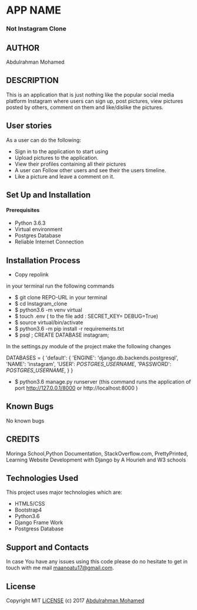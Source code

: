 # APP NAME

### Not Instagram Clone

## AUTHOR

Abdulrahman Mohamed

## DESCRIPTION

This is an application that is just nothing like the popular social media platform Instagram where users can sign up, post pictures,
view pictures posted by others, comment on them and like/dislike the pictures.


## User stories
As a user can do the following:
* Sign in to the application to start using
* Upload pictures to the application.
* View their profiles containing all their pictures
* A user can Follow other users and see their the users  timeline.
* Like a picture and leave a comment on it.

## Set Up and Installation

#### Prerequisites

* Python 3.6.3
* Virtual environment
* Postgres Database
* Reliable Internet Connection

## Installation Process

* Copy repolink

in your terminal run the following commands

* $ git clone REPO-URL in your terminal
* $ cd Instagram_clone
* $ python3.6 -m venv virtual
* $ touch .env ( to the file add :
        SECRET_KEY=<your secret key>
        DEBUG=True)
* $ source virtual/bin/activate
* $ python3.6 -m pip install -r requirements.txt
* $ psql ; CREATE DATABASE instagram;

In the settings.py module of the project make the following changes

DATABASES = {
    'default': {
        'ENGINE': 'django.db.backends.postgresql',
        'NAME': 'instagram',
        'USER': *POSTGRES_USERNAME*,
        'PASSWORD': *POSTGRES_USERNAME*,
    }
}

* $ python3.6 manage.py runserver (this command runs the application of port http://127.0.0.1/8000 or http://localhost:8000 )
 
## Known Bugs

No known bugs

## CREDITS

Moringa School,Python Documentation, StackOverflow.com, PrettyPrinted, Learning Website Development with Django by A Hourieh and W3 schools

## Technologies Used

This project uses major technologies which are:

* HTML5/CSS
* Bootstrap4
* Python3.6
* Django Frame Work
* Postgress Database

## Support and Contacts

In case You have any issues using this code please do no hesitate to get in touch with me mail maanoatu17@gmail.com.

## License 

Copyright MIT [LiCENSE](./LICENSE) (c) 2017 [Abdulrahman Mohamed](https://github.com/Alchemy17)

